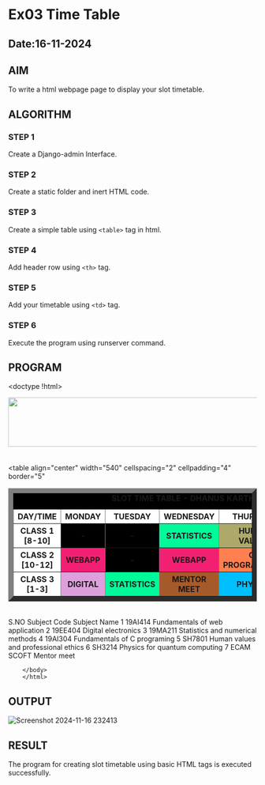 # Ex03 Time Table
## Date:16-11-2024

## AIM
To write a html webpage page to display your slot timetable.

## ALGORITHM
### STEP 1
Create a Django-admin Interface.

### STEP 2
Create a static folder and inert HTML code.

### STEP 3
Create a simple table using ```<table>``` tag in html.

### STEP 4
Add header row using ```<th>``` tag.

### STEP 5
Add your timetable using ```<td>``` tag.

### STEP 6
Execute the program using runserver command.

## PROGRAM

<doctype !html>
    <head>
        <title>Creating slot time table</title>
    </head>
    <body>
        <CENTER>
        <img src="/static/logo.png" width="780" height="100">
        </CENTER>
        <br>
        <table align="center" BORDER="10" width="800" bgcolor="black" cellspacing="7.5" cellpadding="7.5">
            <caption><b>SLOT TIME TABLE - DHANUS KARTHI S [24005701]</b></caption>
            <TR align="center" bgcolor="white"> 
                <TH>DAY/TIME</TH><TH>MONDAY</TH><TH>TUESDAY</TH><TH>WEDNESDAY</TH><TH>THURSDAY</TH><TH>FRIDAY</TH><TH>SATURDAY</TH>
            </TR>  
            <TR> <TH bgcolor="white">CLASS 1  [8-10]</TH>
                <TH bgcolor="black">-</TH>
                <TH bgcolor="black">-</TH>
                <TH bgcolor="#00FA9A">STATISTICS</TH>
                <TH bgcolor="#ADA96A">HUMAN VALUES</TH>
                <TH bgcolor="black">-</TH>
                <TH bgcolor="black">-</TH>
            </TR> 
            <TR>
                <TH bgcolor="white">CLASS 2  [10-12]</TH>
                <TH bgcolor="#f22073">WEBAPP</TH>
                <TH bgcolor="black">-</TH>
                <TH bgcolor="#f22073">WEBAPP</TH>
                <TH bgcolor="coral">C-PROGRAMMING</TH>
                <TH bgcolor="#00BFFF">PHYSICS</TH>
                <TH bgcolor="#DDA0DD">DIGITAL</TH>
            </TR>
            <TR>
                <TH bgcolor="white">CLASS 3  [1-3]</TH>
                <TH bgcolor="#DDA0DD">DIGITAL</TH>
                <TH bgcolor="#00FA9A">STATISTICS</TH>
                <TH bgcolor="#a75a29">MENTOR MEET</TH>
                <TH bgcolor="#00BFFF">PHYSICS</TH>
                <TH bgcolor="coral">C-PROGRAMMING</TH>
                <TH bgcolor="f22073">WEBAPP</TH>
            </TR>
            <table align="center" width="540" cellspacing="2" cellpadding="4" border="5"</table>
            <br>
            <tr align="center"   >
                    <th >S.NO</th>
                    <th>Subject Code</th>
                    <th >Subject Name</th>
              </tr>
            <tr>
            <td>1</td>
            <td>19AI414</td>
            <td>Fundamentals of web application</td>
            </tr>
            <tr>
            <td>2</td>
            <td>19EE404</td>
            <td>Digital electronics</td>
            </tr>
            <tr>
            <td>3</td>
            <td>19MA211</td>
            <td>Statistics and numerical methods</td>
            </tr>
            <tr>
            <td>4</td>
            <td>19AI304</td>
            <td>Fundamentals of C programing</td>
            </tr>
            <tr>
            <td>5</td>
            <td>SH7801</td>
            <td>Human values and professional ethics</td>
            </tr>
            <tr>
            <td>6</td>
            <td>SH3214</td>
            <td>Physics for quantum computing</td>
            </tr>
            <tr>
                <td>7</td>
                <td>ECAM SCOFT</td>
                <td>Mentor meet</td>
            </tr>
        </table>

        </body>
        </html>

## OUTPUT

![Screenshot 2024-11-16 232413](https://github.com/user-attachments/assets/236d26e5-192d-440d-9bca-44699349b5fd)

## RESULT
The program for creating slot timetable using basic HTML tags is executed successfully.
